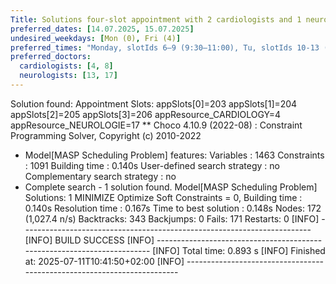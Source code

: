 ```yaml
---
Title: Solutions four-slot appointment with 2 cardiologists and 1 neurologist
preferred_dates: [14.07.2025, 15.07.2025]
undesired_weekdays: [Mon (0), Fri (4)]
preferred_times: "Monday, slotIds 6–9 (9:30–11:00), Tu, slotIds 10-13 (10:30-11:30) "
preferred_doctors:
  cardiologists: [4, 8]
  neurologists: [13, 17]
---
```


Solution found:
Appointment Slots:
appSlots[0]=203 appSlots[1]=204 appSlots[2]=205 appSlots[3]=206 appResource_CARDIOLOGY=4 appResource_NEUROLOGIE=17 
** Choco 4.10.9 (2022-08) : Constraint Programming Solver, Copyright (c) 2010-2022
- Model[MASP Scheduling Problem] features:
	Variables : 1463
	Constraints : 1091
	Building time : 0.140s
	User-defined search strategy : no
	Complementary search strategy : no
- Complete search - 1 solution found.
	Model[MASP Scheduling Problem]
	Solutions: 1
	MINIMIZE Optimize Soft Constraints = 0,
	Building time : 0.140s
	Resolution time : 0.167s
	Time to best solution : 0.148s
	Nodes: 172 (1,027.4 n/s) 
	Backtracks: 343
	Backjumps: 0
	Fails: 171
	Restarts: 0
[INFO] ------------------------------------------------------------------------
[INFO] BUILD SUCCESS
[INFO] ------------------------------------------------------------------------
[INFO] Total time:  0.893 s
[INFO] Finished at: 2025-07-11T10:41:50+02:00
[INFO] ------------------------------------------------------------------------

